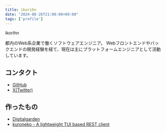 ```yaml
---
title: ikorihn
date: "2024-08-26T21:00:00+09:00"
tags: ['profile']
---
```


ikorihn

都内のWeb系企業で働くソフトウェアエンジニア。
Webフロントエンドやバックエンドの開発経験を経て、現在は主にプラットフォームエンジニアとして活動しています。

## コンタクト

- [GitHub](https://github.com/ikorihn)
- [X(Twitter)](https://twitter.com/r57ty7)

## 作ったもの

- [Digitalgarden](https://ikorihn.github.io/digitalgarden)
- [kuroneko - A lightweight TUI based REST client](https://ikorihn.github.io/digitalgarden)


